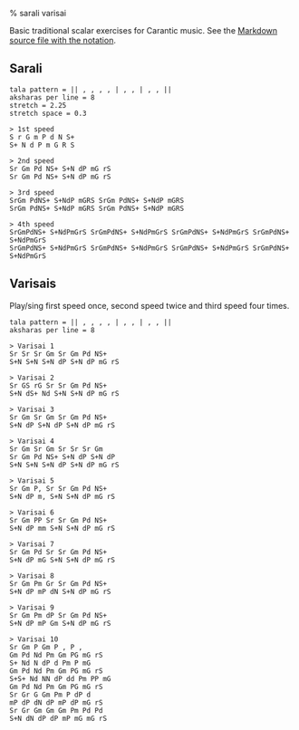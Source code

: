 % sarali varisai

<script src="http://sriku.org/lib/carnot/carnot.min.js"></script>

Basic traditional scalar exercises for Carantic music.
See the [Markdown source file with the notation](saralivarisai.md).

## Sarali

    tala pattern = || , , , , | , , | , , ||
    aksharas per line = 8
    stretch = 2.25
    stretch space = 0.3

    > 1st speed
    S r G m P d N S+
    S+ N d P m G R S

    > 2nd speed 
    Sr Gm Pd NS+ S+N dP mG rS
    Sr Gm Pd NS+ S+N dP mG rS

    > 3rd speed
    SrGm PdNS+ S+NdP mGRS SrGm PdNS+ S+NdP mGRS 
    SrGm PdNS+ S+NdP mGRS SrGm PdNS+ S+NdP mGRS 
    
    > 4th speed
    SrGmPdNS+ S+NdPmGrS SrGmPdNS+ S+NdPmGrS SrGmPdNS+ S+NdPmGrS SrGmPdNS+ S+NdPmGrS
    SrGmPdNS+ S+NdPmGrS SrGmPdNS+ S+NdPmGrS SrGmPdNS+ S+NdPmGrS SrGmPdNS+ S+NdPmGrS

## Varisais

Play/sing first speed once, second speed twice and
third speed four times.

    tala pattern = || , , , , | , , | , , ||
    aksharas per line = 8

    > Varisai 1
    Sr Sr Sr Gm Sr Gm Pd NS+
    S+N S+N S+N dP S+N dP mG rS
    
    > Varisai 2
    Sr GS rG Sr Sr Gm Pd NS+
    S+N dS+ Nd S+N S+N dP mG rS

    > Varisai 3
    Sr Gm Sr Gm Sr Gm Pd NS+
    S+N dP S+N dP S+N dP mG rS

    > Varisai 4
    Sr Gm Sr Gm Sr Sr Sr Gm 
    Sr Gm Pd NS+ S+N dP S+N dP
    S+N S+N S+N dP S+N dP mG rS

    > Varisai 5
    Sr Gm P, Sr Sr Gm Pd NS+
    S+N dP m, S+N S+N dP mG rS

    > Varisai 6
    Sr Gm PP Sr Sr Gm Pd NS+
    S+N dP mm S+N S+N dP mG rS

    > Varisai 7
    Sr Gm Pd Sr Sr Gm Pd NS+
    S+N dP mG S+N S+N dP mG rS

    > Varisai 8
    Sr Gm Pm Gr Sr Gm Pd NS+
    S+N dP mP dN S+N dP mG rS

    > Varisai 9
    Sr Gm Pm dP Sr Gm Pd NS+
    S+N dP mP Gm S+N dP mG rS

    > Varisai 10
    Sr Gm P Gm P , P ,
    Gm Pd Nd Pm Gm PG mG rS
    S+ Nd N dP d Pm P mG
    Gm Pd Nd Pm Gm PG mG rS
    S+S+ Nd NN dP dd Pm PP mG
    Gm Pd Nd Pm Gm PG mG rS
    Sr Gr G Gm Pm P dP d
    mP dP dN dP mP dP mG rS
    Sr Gr Gm Gm Gm Pm Pd Pd
    S+N dN dP dP mP mG mG rS




